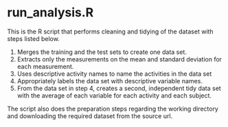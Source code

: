 # run_analysis.R

This is the R script that performs cleaning and  tidying of the dataset with steps listed below.

1. Merges the training and the test sets to create one data set.
2. Extracts only the measurements on the mean and standard deviation for each measurement.
3. Uses descriptive activity names to name the activities in the data set
4. Appropriately labels the data set with descriptive variable names.
5. From the data set in step 4, creates a second, independent tidy data set with the average of each variable for each activity and each  subject.

The script also does the preparation steps regarding the working directory and downloading the required dataset from the source url.
